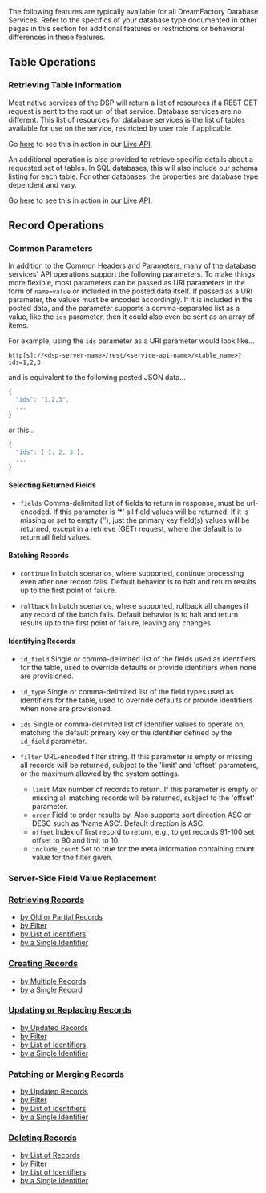 The following features are typically available for all DreamFactory Database Services. Refer to the specifics of your database type documented in other pages in this section for additional features or restrictions or behavioral differences in these features.

## Table Operations

### Retrieving Table Information

Most native services of the DSP will return a list of resources if a REST GET request is sent to the root url of that service. Database services are no different. This list of resources for database services is the list of tables available for use on the service, restricted by user role if applicable.

Go [here](https://dsp-sandman1.cloud.dreamfactory.com/swagger/#!/db/getResources_get_0) to see this in action in our [Live API](Admin-Console-api-sdk).

An additional operation is also provided to retrieve specific details about a requested set of tables. In SQL databases, this will also include our schema listing for each table. For other databases, the properties are database type dependent and vary.

Go [here](https://dsp-sandman1.cloud.dreamfactory.com/swagger/#!/db/getTables_get_1) to see this in action in our [Live API](Admin-Console-api-sdk).


## Record Operations

### Common Parameters

In addition to the [Common Headers and Parameters](Common-Headers-Parameters), many of the database services' API operations support the following parameters. To make things more flexible, most parameters can be passed as URI parameters in the form of `name=value` or included in the posted data itself. If passed as a URI parameter, the values must be encoded accordingly. If it is included in the posted data, and the parameter supports a comma-separated list as a value, like the `ids` parameter, then it could also even be sent as an array of items.

For example, using the `ids` parameter as a URI parameter would look like...

`http[s]://<dsp-server-name>/rest/<service-api-name>/<table_name>?ids=1,2,3`

and is equivalent to the following posted JSON data...

```javascript
{
  "ids": "1,2,3",
  ...
}
```

or this...

```javascript
{
  "ids": [ 1, 2, 3 ],
  ...
}
```


####  Selecting Returned Fields

* `fields`
Comma-delimited list of fields to return in response, must be url-encoded. If this parameter is ‘*’ all field values will be returned. If it is missing or set to empty (‘’), just the primary key field(s) values will be returned, except in a retrieve (GET) request, where the default is to return all field values.


#### Batching Records

* `continue`
In batch scenarios, where supported, continue processing even after one record fails. Default behavior is to halt and return results up to the first point of failure.

* `rollback`
In batch scenarios, where supported, rollback all changes if any record of the batch fails. Default behavior is to halt and return results up to the first point of failure, leaving any changes.


#### Identifying Records

* `id_field`
Single or comma-delimited list of the fields used as identifiers for the table, used to override defaults or provide identifiers when none are provisioned.

* `id_type`
Single or comma-delimited list of the field types used as identifiers for the table, used to override defaults or provide identifiers when none are provisioned.

* `ids`
Single or comma-delimited list of identifier values to operate on, matching the default primary key or the identifier defined by the `id_field` parameter.

* `filter`
URL-encoded filter string. If this parameter is empty or missing all records will be returned, subject to the 'limit' and 'offset' parameters, or the maximum allowed by the system settings.

  * `limit` Max number of records to return. If this parameter is empty or missing all matching records will be returned, subject to the 'offset' parameter.
  * `order` Field to order results by. Also supports sort direction ASC or DESC such as 'Name ASC'. Default direction is ASC.
  * `offset` Index of first record to return, e.g., to get records 91-100 set offset to 90 and limit to 10.
  * `include_count` Set to true for the meta information containing count value for the filter given.


### Server-Side Field Value Replacement

### [Retrieving Records](Database-Retrieving-Records)
  * [by Old or Partial Records](Database-Retrieving-Records#get-records)
  * [by Filter](Database-Retrieving-Records#get-filter)
  * [by List of Identifiers](Database-Retrieving-Records#get-ids)
  * [by a Single Identifier](Database-Retrieving-Records#get-id)


### [Creating Records](Database-Creating-Records)
  * [by Multiple Records](Database-Creating-Records#post-records)
  * [by a Single Record](Database-Creating-Records#post-record)


### [Updating or Replacing Records](Database-Updating-Records)
  * [by Updated Records](Database-Updating-Records#put-records)
  * [by Filter](Database-Updating-Records#put-filter)
  * [by List of Identifiers](Database-Updating-Records#put-ids)
  * [by a Single Identifier](Database-Updating-Records#put-id)


### [Patching or Merging Records](Database-Patching-Records)
  * [by Updated Records](Database-Patching-Records#patch-records)
  * [by Filter](Database-Patching-Records#patch-filter)
  * [by List of Identifiers](Database-Patching-Records#patch-ids)
  * [by a Single Identifier](Database-Patching-Records#patch-id)


### [Deleting Records](Database-Deleting-Records)
  * [by List of Records](Database-Deleting-Records#delete-records)
  * [by Filter](Database-Deleting-Records#delete-filter)
  * [by List of Identifiers](Database-Deleting-Records#delete-ids)
  * [by a Single Identifier](Database-Deleting-Records#delete-id)

